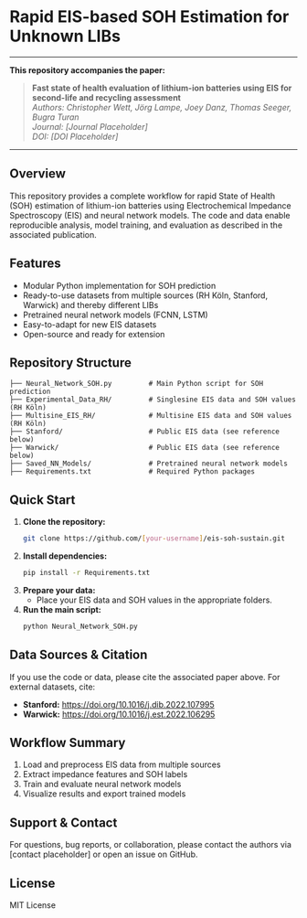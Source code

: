 
# Rapid EIS-based SOH Estimation for Unknown LIBs

---

**This repository accompanies the paper:**

> **Fast state of health evaluation of lithium-ion batteries using EIS for second-life and recycling assessment**  
> *Authors: Christopher Wett, Jörg Lampe, Joey Danz, Thomas Seeger, Bugra Turan*  
> *Journal: [Journal Placeholder]*  
> *DOI: [DOI Placeholder]*

---

## Overview

This repository provides a complete workflow for rapid State of Health (SOH) estimation of lithium-ion batteries using Electrochemical Impedance Spectroscopy (EIS) and neural network models. The code and data enable reproducible analysis, model training, and evaluation as described in the associated publication.

## Features

- Modular Python implementation for SOH prediction
- Ready-to-use datasets from multiple sources (RH Köln, Stanford, Warwick) and thereby different LIBs
- Pretrained neural network models (FCNN, LSTM)
- Easy-to-adapt for new EIS datasets
- Open-source and ready for extension

## Repository Structure

```text
├── Neural_Network_SOH.py         # Main Python script for SOH prediction
├── Experimental_Data_RH/         # Singlesine EIS data and SOH values (RH Köln)
├── Multisine_EIS_RH/             # Multisine EIS data and SOH values (RH Köln)
├── Stanford/                     # Public EIS data (see reference below)
├── Warwick/                      # Public EIS data (see reference below)
├── Saved_NN_Models/              # Pretrained neural network models
├── Requirements.txt              # Required Python packages
```

## Quick Start

1. **Clone the repository:**
	```bash
	git clone https://github.com/[your-username]/eis-soh-sustain.git
	```
2. **Install dependencies:**
	```bash
	pip install -r Requirements.txt
	```
3. **Prepare your data:**
	- Place your EIS data and SOH values in the appropriate folders.
4. **Run the main script:**
	```bash
	python Neural_Network_SOH.py
	```

## Data Sources & Citation

If you use the code or data, please cite the associated paper above. For external datasets, cite:

- **Stanford:** https://doi.org/10.1016/j.dib.2022.107995
- **Warwick:** https://doi.org/10.1016/j.est.2022.106295

## Workflow Summary

1. Load and preprocess EIS data from multiple sources
2. Extract impedance features and SOH labels
3. Train and evaluate neural network models
4. Visualize results and export trained models

## Support & Contact

For questions, bug reports, or collaboration, please contact the authors via [contact placeholder] or open an issue on GitHub.

## License

MIT License
